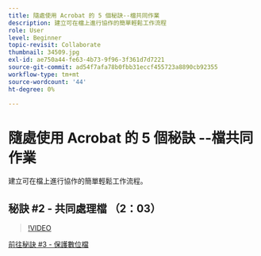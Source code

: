 ```yaml
---
title: 隨處使用 Acrobat 的 5 個秘訣--檔共同作業
description: 建立可在檔上進行協作的簡單輕鬆工作流程
role: User
level: Beginner
topic-revisit: Collaborate
thumbnail: 34509.jpg
exl-id: ae750a44-fe63-4b73-9f96-3f361d7d7221
source-git-commit: ad54f7afa78b0fbb31eccf455723a8890cb92355
workflow-type: tm+mt
source-wordcount: '44'
ht-degree: 0%

---
```


# 隨處使用 Acrobat 的 5 個秘訣 --檔共同作業

建立可在檔上進行協作的簡單輕鬆工作流程。

## 秘訣 #2 - 共同處理檔 （2：03）

>[!VIDEO](https://video.tv.adobe.com/v/34509?quality=12&learn=on&hidetitle=true)

[前往秘訣 #3 - 保護數位檔](protect-digital-documents.md)